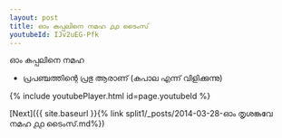 ```yaml
---
layout: post
title: ഓം കപ്പലിനെ നമഹ ൧൧ ടൈംസ്
youtubeId: IJv2uEG-Pfk
---
```

 
 
 ഓം കപ്പലിനെ നമഹ 
 
 -  പ്രപഞ്ചത്തിന്റെ പ്രഭു ആരാണ് (കപാല എന്ന് വിളിക്കുന്നു) 
 
  
 
  
 
 
 
 
 
 


{% include youtubePlayer.html id=page.youtubeId %}
 
[Next]({{ site.baseurl }}{% link  split1/_posts/2014-03-28-ഓം തൃശങ്കവേ നമഹ ൧൧ ടൈംസ്.md%})
 
